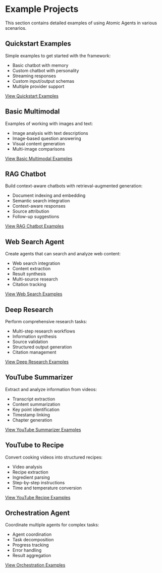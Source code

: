 # Example Projects

This section contains detailed examples of using Atomic Agents in various scenarios.

## Quickstart Examples

Simple examples to get started with the framework:

- Basic chatbot with memory
- Custom chatbot with personality
- Streaming responses
- Custom input/output schemas
- Multiple provider support

[View Quickstart Examples](https://github.com/BrainBlend-AI/atomic-agents/tree/main/atomic-examples/quickstart)

## Basic Multimodal

Examples of working with images and text:

- Image analysis with text descriptions
- Image-based question answering
- Visual content generation
- Multi-image comparisons

[View Basic Multimodal Examples](https://github.com/BrainBlend-AI/atomic-agents/tree/main/atomic-examples/basic-multimodal)

## RAG Chatbot

Build context-aware chatbots with retrieval-augmented generation:

- Document indexing and embedding
- Semantic search integration
- Context-aware responses
- Source attribution
- Follow-up suggestions

[View RAG Chatbot Examples](https://github.com/BrainBlend-AI/atomic-agents/tree/main/atomic-examples/rag-chatbot)

## Web Search Agent

Create agents that can search and analyze web content:

- Web search integration
- Content extraction
- Result synthesis
- Multi-source research
- Citation tracking

[View Web Search Examples](https://github.com/BrainBlend-AI/atomic-agents/tree/main/atomic-examples/web-search-agent)

## Deep Research

Perform comprehensive research tasks:

- Multi-step research workflows
- Information synthesis
- Source validation
- Structured output generation
- Citation management

[View Deep Research Examples](https://github.com/BrainBlend-AI/atomic-agents/tree/main/atomic-examples/deep-research)

## YouTube Summarizer

Extract and analyze information from videos:

- Transcript extraction
- Content summarization
- Key point identification
- Timestamp linking
- Chapter generation

[View YouTube Summarizer Examples](https://github.com/BrainBlend-AI/atomic-agents/tree/main/atomic-examples/youtube-summarizer)

## YouTube to Recipe

Convert cooking videos into structured recipes:

- Video analysis
- Recipe extraction
- Ingredient parsing
- Step-by-step instructions
- Time and temperature conversion

[View YouTube Recipe Examples](https://github.com/BrainBlend-AI/atomic-agents/tree/main/atomic-examples/youtube-to-recipe)

## Orchestration Agent

Coordinate multiple agents for complex tasks:

- Agent coordination
- Task decomposition
- Progress tracking
- Error handling
- Result aggregation

[View Orchestration Examples](https://github.com/BrainBlend-AI/atomic-agents/tree/main/atomic-examples/orchestration-agent)

